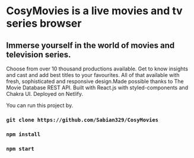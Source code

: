 # CosyMovies is a live movies and tv series browser

## Immerse yourself in the world of movies and television series.

Choose from over 10 thousand productions available. Get to know insights and cast and add best titles to your favourites. All of that available with fresh, sophisticated and responsive design.Made possible thanks to The Movie Database REST API. Built with React.js with styled-components and Chakra UI. Deployed on Netlify.

You can run this project by.

### `git clone https://github.com/Sabian329/CosyMovies`

### `npm install`

### `npm start`

